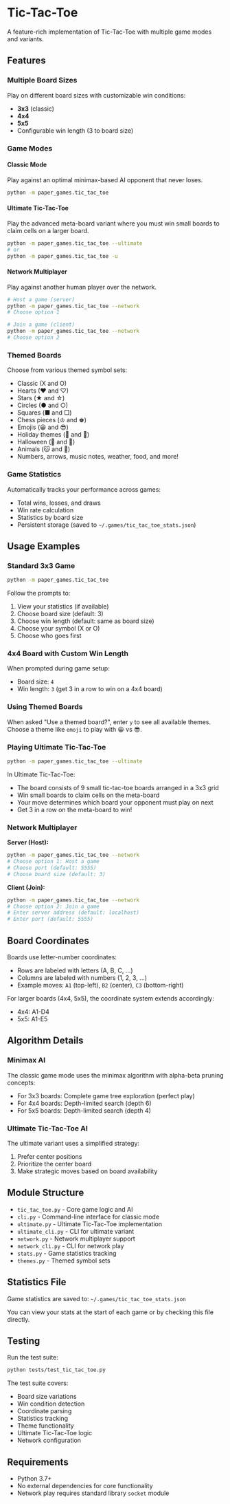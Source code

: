 # Tic-Tac-Toe

A feature-rich implementation of Tic-Tac-Toe with multiple game modes and variants.

## Features

### Multiple Board Sizes

Play on different board sizes with customizable win conditions:

- **3x3** (classic)
- **4x4**
- **5x5**
- Configurable win length (3 to board size)

### Game Modes

#### Classic Mode

Play against an optimal minimax-based AI opponent that never loses.

```bash
python -m paper_games.tic_tac_toe
```

#### Ultimate Tic-Tac-Toe

Play the advanced meta-board variant where you must win small boards to claim cells on a larger board.

```bash
python -m paper_games.tic_tac_toe --ultimate
# or
python -m paper_games.tic_tac_toe -u
```

#### Network Multiplayer

Play against another human player over the network.

```bash
# Host a game (server)
python -m paper_games.tic_tac_toe --network
# Choose option 1

# Join a game (client)
python -m paper_games.tic_tac_toe --network
# Choose option 2
```

### Themed Boards

Choose from various themed symbol sets:

- Classic (X and O)
- Hearts (♥ and ♡)
- Stars (★ and ☆)
- Circles (● and ○)
- Squares (■ and □)
- Chess pieces (♔ and ♚)
- Emojis (😀 and 😎)
- Holiday themes (🎄 and 🎁)
- Halloween (🎃 and 👻)
- Animals (🐱 and 🐶)
- Numbers, arrows, music notes, weather, food, and more!

### Game Statistics

Automatically tracks your performance across games:

- Total wins, losses, and draws
- Win rate calculation
- Statistics by board size
- Persistent storage (saved to `~/.games/tic_tac_toe_stats.json`)

## Usage Examples

### Standard 3x3 Game

```bash
python -m paper_games.tic_tac_toe
```

Follow the prompts to:

1. View your statistics (if available)
1. Choose board size (default: 3)
1. Choose win length (default: same as board size)
1. Choose your symbol (X or O)
1. Choose who goes first

### 4x4 Board with Custom Win Length

When prompted during game setup:

- Board size: `4`
- Win length: `3` (get 3 in a row to win on a 4x4 board)

### Using Themed Boards

When asked "Use a themed board?", enter `y` to see all available themes.
Choose a theme like `emoji` to play with 😀 vs 😎.

### Playing Ultimate Tic-Tac-Toe

```bash
python -m paper_games.tic_tac_toe --ultimate
```

In Ultimate Tic-Tac-Toe:

- The board consists of 9 small tic-tac-toe boards arranged in a 3x3 grid
- Win small boards to claim cells on the meta-board
- Your move determines which board your opponent must play on next
- Get 3 in a row on the meta-board to win!

### Network Multiplayer

**Server (Host):**

```bash
python -m paper_games.tic_tac_toe --network
# Choose option 1: Host a game
# Choose port (default: 5555)
# Choose board size (default: 3)
```

**Client (Join):**

```bash
python -m paper_games.tic_tac_toe --network
# Choose option 2: Join a game
# Enter server address (default: localhost)
# Enter port (default: 5555)
```

## Board Coordinates

Boards use letter-number coordinates:

- Rows are labeled with letters (A, B, C, ...)
- Columns are labeled with numbers (1, 2, 3, ...)
- Example moves: `A1` (top-left), `B2` (center), `C3` (bottom-right)

For larger boards (4x4, 5x5), the coordinate system extends accordingly:

- 4x4: A1-D4
- 5x5: A1-E5

## Algorithm Details

### Minimax AI

The classic game mode uses the minimax algorithm with alpha-beta pruning concepts:

- For 3x3 boards: Complete game tree exploration (perfect play)
- For 4x4 boards: Depth-limited search (depth 6)
- For 5x5 boards: Depth-limited search (depth 4)

### Ultimate Tic-Tac-Toe AI

The ultimate variant uses a simplified strategy:

1. Prefer center positions
1. Prioritize the center board
1. Make strategic moves based on board availability

## Module Structure

- `tic_tac_toe.py` - Core game logic and AI
- `cli.py` - Command-line interface for classic mode
- `ultimate.py` - Ultimate Tic-Tac-Toe implementation
- `ultimate_cli.py` - CLI for ultimate variant
- `network.py` - Network multiplayer support
- `network_cli.py` - CLI for network play
- `stats.py` - Game statistics tracking
- `themes.py` - Themed symbol sets

## Statistics File

Game statistics are saved to: `~/.games/tic_tac_toe_stats.json`

You can view your stats at the start of each game or by checking this file directly.

## Testing

Run the test suite:

```bash
python tests/test_tic_tac_toe.py
```

The test suite covers:

- Board size variations
- Win condition detection
- Coordinate parsing
- Statistics tracking
- Theme functionality
- Ultimate Tic-Tac-Toe logic
- Network configuration

## Requirements

- Python 3.7+
- No external dependencies for core functionality
- Network play requires standard library `socket` module
